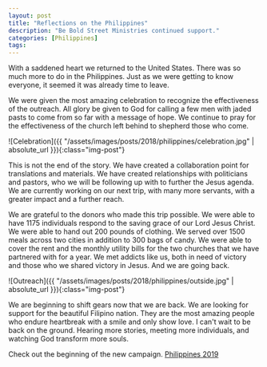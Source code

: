 ```yaml
---
layout: post
title: "Reflections on the Philippines"
description: "Be Bold Street Ministries continued support."
categories: [Philippines]
tags:
---
```


With a saddened heart we returned to the United States.  There was so much more to do in the Philippines.  Just as we were getting to know everyone, it seemed it was already time to leave.  

We were given the most amazing celebration to recognize the effectiveness of the outreach.  All glory be given to God for calling a few men with jaded pasts to come from so far with a message of hope.  We continue to pray for the effectiveness of the church left behind to shepherd those who come.  

![Celebration]({{ "/assets/images/posts/2018/philippines/celebration.jpg" | absolute_url }}){:class="img-post"}

This is not the end of the story.  We have created a collaboration point for translations and materials.  We have created relationships with politicians and pastors, who we will be following up with to further the Jesus agenda.  We are currently working on our next trip, with many more servants, with a greater impact and a further reach.  

We are grateful to the donors who made this trip possible.  We were able to have 1175 individuals respond to the saving grace of our Lord Jesus Christ.  We were able to hand out 200 pounds of clothing.  We served over 1500 meals across two cities in addition to 300 bags of candy.  We were able to cover the rent and the monthly utility bills for the two churches that we have partnered with for a year. We met addicts like us, both in need of victory and those who we shared victory in Jesus.  And we are going back.

![Outreach]({{ "/assets/images/posts/2018/philippines/outside.jpg" | absolute_url }}){:class="img-post"}

We are beginning to shift gears now that we are back.  We are looking for support for the beautiful Filipino nation.  They are the most amazing people who endure heartbreak with a smile and only show love.  I can't wait to be back on the ground.  Hearing more stories, meeting more individuals, and watching God transform more souls.

Check out the beginning of the new campaign.  [Philippines 2019](http://www.beboldstreetministries.org/philippines)
